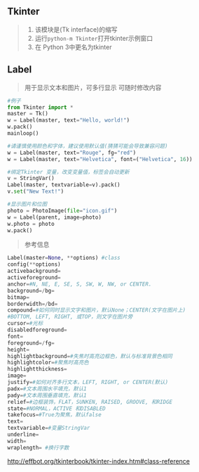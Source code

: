 Tkinter
---
>1. 该模块是(Tk interface)的缩写
>1. 运行`python-m Tkinter`打开tkinter示例窗口
>1. 在 Python 3中更名为tkinter


## Label 
>用于显示文本和图片，可多行显示
可随时修改内容

```python
#例子
from Tkinter import *
master = Tk()
w = Label(master, text="Hello, world!")
w.pack()
mainloop()

#请谨慎使用颜色和字体，建议使用默认值(猜猜可能会导致兼容问题)
w = Label(master, text="Rouge", fg="red")
w = Label(master, text="Helvetica", font=("Helvetica", 16))

#绑定Tkinter 变量，改变变量值，标签会自动更新
v = StringVar()
Label(master, textvariable=v).pack()
v.set("New Text!")

#显示图片和位图
photo = PhotoImage(file="icon.gif")
w = Label(parent, image=photo)
w.photo = photo
w.pack()


```
>参考信息
```python
Label(master=None, **options) #class
config(**options)   
activebackground=
activeforeground=
anchor=#N, NE, E, SE, S, SW, W, NW, or CENTER.
background=/bg=
bitmap=
borderwidth=/bd=
compound=#如何同时显示文字和图片，默认None；CENTER(文字在图片上)
#BOTTOM, LEFT, RIGHT, 或TOP，则文字在图片旁
cursor=#光标
disabledforeground=
font=
foreground=/fg=
height=
highlightbackground=#失焦时高亮边框色，默认与标准背景色相同
highlightcolor=#聚焦时高亮色
highlightthickness=
image=
justify=#如何对齐多行文本，LEFT, RIGHT, or CENTER(默认)
padx=#文本周围水平填充，默认1
pady=#文本周围垂直填充，默认1
relief=#边框装饰，FLAT，SUNKEN, RAISED, GROOVE, 和RIDGE
state=#NORMAL，ACTIVE 和DISABLED
takefocus=#True为聚焦，默认false
text=
textvariable=#变量StringVar
underline=
width=
wraplength= #换行字数

```






http://effbot.org/tkinterbook/tkinter-index.htm#class-reference

















